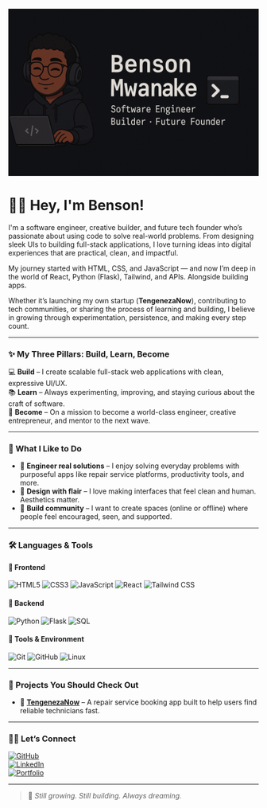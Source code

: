 ![GitHub Banner](./banner.png)

# 👋🏾 Hey, I'm Benson!
I'm a software engineer, creative builder, and future tech founder who’s passionate about using code to solve real-world problems. From designing sleek UIs to building full-stack applications, I love turning ideas into digital experiences that are practical, clean, and impactful.

My journey started with HTML, CSS, and JavaScript — and now I’m deep in the world of React, Python (Flask), Tailwind, and APIs. Alongside building apps.

Whether it’s launching my own startup (**TengenezaNow**), contributing to tech communities, or sharing the process of learning and building, I believe in growing through experimentation, persistence, and making every step count.

---

### ✨ My Three Pillars: Build, Learn, Become

💻 **Build** – I create scalable full-stack web applications with clean, expressive UI/UX.  
📚 **Learn** – Always experimenting, improving, and staying curious about the craft of software.  
🚀 **Become** – On a mission to become a world-class engineer, creative entrepreneur, and mentor to the next wave.

---

### 💫 What I Like to Do

- 🔧 **Engineer real solutions** – I enjoy solving everyday problems with purposeful apps like repair service platforms, productivity tools, and more.  
- 🎨 **Design with flair** – I love making interfaces that feel clean and human. Aesthetics matter.  
- 🧠 **Build community** – I want to create spaces (online or offline) where people feel encouraged, seen, and supported.

---

### 🛠️ Languages & Tools

#### 🧩 Frontend
<p align="left">
  <img src="https://cdn.jsdelivr.net/gh/devicons/devicon/icons/html5/html5-original.svg" alt="HTML5" width="40" height="40"/>
  <img src="https://cdn.jsdelivr.net/gh/devicons/devicon/icons/css3/css3-original.svg" alt="CSS3" width="40" height="40"/>
  <img src="https://cdn.jsdelivr.net/gh/devicons/devicon/icons/javascript/javascript-original.svg" alt="JavaScript" width="40" height="40"/>
  <img src="https://cdn.jsdelivr.net/gh/devicons/devicon/icons/react/react-original.svg" alt="React" width="40" height="40"/>
  <img src="https://img.icons8.com/?size=100&id=4PiNHtUJVbLs&format=png&color=000000" alt="Tailwind CSS" width="40" height="40"/>

</p>

#### 🧠 Backend
<p align="left">
  <img src="https://cdn.jsdelivr.net/gh/devicons/devicon/icons/python/python-original.svg" alt="Python" width="40" height="40"/>
  <img src="https://cdn.jsdelivr.net/gh/devicons/devicon/icons/flask/flask-original.svg" alt="Flask" width="40" height="40"/>
  <img src="https://cdn.jsdelivr.net/gh/devicons/devicon/icons/mysql/mysql-original.svg" alt="SQL" width="40" height="40"/>
</p>

#### 🧰 Tools & Environment
<p align="left">
  <img src="https://cdn.jsdelivr.net/gh/devicons/devicon/icons/git/git-original.svg" alt="Git" width="40" height="40"/>
  <img src="https://cdn.jsdelivr.net/gh/devicons/devicon/icons/github/github-original.svg" alt="GitHub" width="40" height="40"/>
  <img src="https://cdn.jsdelivr.net/gh/devicons/devicon/icons/linux/linux-original.svg" alt="Linux" width="40" height="40"/>
</p>

---

### 📌 Projects You Should Check Out

- 🔧 [**TengenezaNow**](#) – A repair service booking app built to help users find reliable technicians fast.

---

### 🤝🏾 Let’s Connect

[![GitHub](https://img.shields.io/badge/GitHub-000?logo=github&logoColor=white)](https://github.com/Benson-Mwanake)  
[![LinkedIn](https://img.shields.io/badge/LinkedIn-0077B5?logo=linkedin&logoColor=white)](www.linkedin.com/in/benson-mwanake-760004365)  
[![Portfolio](https://img.shields.io/badge/Portfolio-222?logo=vercel&logoColor=white)](https://yourportfolio.com) 

---

> 🌱 *Still growing. Still building. Always dreaming.*
